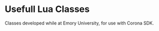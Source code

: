 Usefull Lua Classes
===================

Classes developed while at Emory University, for use with Corona SDK. 
